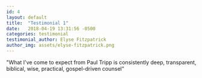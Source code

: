 ```yaml
---
id: 4
layout: default
title:  "Testimonial 1"
date:   2018-04-19 13:31:56 -0500
categories: testimonial
testimonial_author: Elyse Fitzpatrick
author_img: assets/elyse-fitzpatrick.png
---
```

"What I've come to expect from Paul Tripp is consistently deep, transparent, biblical, wise, practical, gospel-driven counsel"
